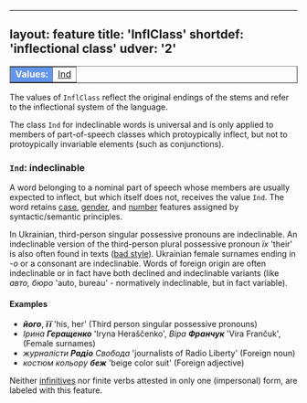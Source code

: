 
---
layout: feature
title: 'InflClass'
shortdef: 'inflectional class'
udver: '2'
---

<table class="typeindex" border="1">
<tr>
  <td style="background-color:cornflowerblue;color:white"><strong>Values:</strong> </td>
  <td><a href="#Ind">Ind</a></td>
</tr>
</table>

The values of `InflClass` reflect the original endings of the stems and refer to the inflectional system of the language. 

The class `Ind` for indeclinable words is universal and is only applied to members of part-of-speech classes which protoypically inflect, but not to protoypically invariable elements (such as conjunctions). 

### <a name="Ind">`Ind`</a>: indeclinable

A word belonging to a nominal part of speech whose members are usually expected to inflect, but which itself does not, receives the value `Ind`. The word retains [case](uk-feat/Case), [gender](uk-feat/Gender), and [number](uk-feat/Number) features assigned by syntactic/semantic principles.  

In Ukrainian, third-person singular possessive pronouns are indeclinable. An indeclinable version of the third-person plural possessive pronoun _їх_ 'their' is also often found in texts ([bad style](uk-feat/BadStyle)). Ukrainian female surnames ending in _-о_ or a consonant are indeclinable. Words of foreign origin are often indeclinable or in fact have both declined and indeclinable variants (like _авто, бюро_ 'auto, bureau' - normatively indeclinable, but in fact variable).
#### Examples

* _**його**_, _**її**_ 'his, her' (Third person singular possessive pronouns)
* _Ірина **Геращенко**_ 'Iryna Heraščenko', _Віра **Франчук**_ 'Vira Frančuk',  (Female surnames)
* _журналісти **Радіо** Свобода_ 'journalists of Radio Liberty' (Foreign noun) 
* _костюм кольору ***беж***_ 'beige color suit' (Foreign adjective)


Neither [infinitives](uk-feat/VerbForm) nor finite verbs attested in only one (impersonal) form, are labeled with this feature.
<!-- Interlanguage links updated Ne 5. května 2024, 18:20:01 CEST -->
